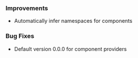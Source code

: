 ### Improvements

- Automatically infer namespaces for components

### Bug Fixes

- Default version 0.0.0 for component providers

